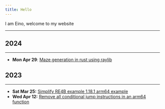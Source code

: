 ```yaml
---
title: Hello
---
```


I am Eino, welcome to my website

___
## 2024

---

- **Mon Apr 29**:
[Maze generation in rust using raylib](ratsim/maze_binary_sidewinder.html)

## 2023

---

- **Sat Mar 25:**
[Simplify RE4B example 1.18.1 arm64 example](re4b/re4b_simplify_1.18.1_arm64.html)
- **Wed Apr 12:**
[Remove all conditional jump instructions in an arm64 function](re4b/re4b_remove_branching_1.18.6.html)
